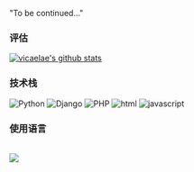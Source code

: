 "To be continued..."
### 评估
[![vicaelae's github stats](https://github-readme-stats.vercel.app/api?username=vicaelae)](https://github.com/mango-lzp/github-readme-stats)
<br>
### 技术栈
 
![Python](https://img.shields.io/badge/-Python-192133?style=flat-square&logo=python&logoColor=white)
![Django](https://img.shields.io/badge/-flask-192133?style=flat-square&logo=figma&logoColor=white)
![PHP](https://img.shields.io/badge/-PHP-192133?style=flat-square&logo=figma&logoColor=white)
![html](https://img.shields.io/badge/-html-192133?style=flat-square&logo=figma&logoColor=white)
![javascript](https://img.shields.io/badge/-javascript-192133?style=flat-square&logo=figma&logoColor=white)

### 使用语言
<br>
<img align="left" src="https://github-readme-stats.vercel.app/api/top-langs/?username=vicaelae">
<br>
